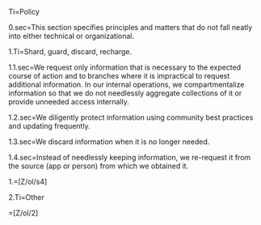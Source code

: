 Ti=Policy

0.sec=This section specifies principles and matters that do not fall neatly into either technical or organizational.  

1.Ti=Shard, guard, discard, recharge.
 
1.1.sec=We request only information that is necessary to the expected course of action and to branches where it is impractical to request additional information.  In our internal operations, we compartmentalize information so that we do not needlessly aggregate collections of it or provide unneeded access internally. 

1.2.sec=We diligently protect information using community best practices and updating frequently. 

1.3.sec=We discard information when it is no longer needed.

1.4.sec=Instead of needlessly keeping information, we re-request it from the source (app or person) from which we obtained it.

1.=[Z/ol/s4]

2.Ti=Other

=[Z/ol/2]